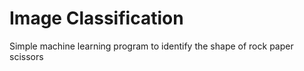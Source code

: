 # Image Classification

Simple machine learning program to identify the shape of rock paper scissors 
